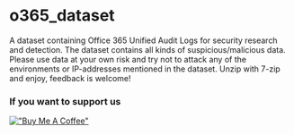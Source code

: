 # o365_dataset
A dataset containing Office 365 Unified Audit Logs for security research and detection. The dataset contains all kinds of suspicious/malicious data. 
Please use data at your own risk and try not to attack any of the environments or IP-addresses mentioned in the dataset. 
Unzip with 7-zip and enjoy, feedback is welcome!

<h3>If you want to support us</h3>

[!["Buy Me A Coffee"](https://www.buymeacoffee.com/assets/img/custom_images/orange_img.png)](https://www.buymeacoffee.com/invictusir)
